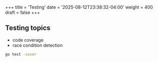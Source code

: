 +++
title = 'Testing'
date = '2025-08-12T23:38:32-04:00'
weight = 400
draft = false
+++

## Testing topics
- code coverage
- race condition detection

```bash
go test -cover
```